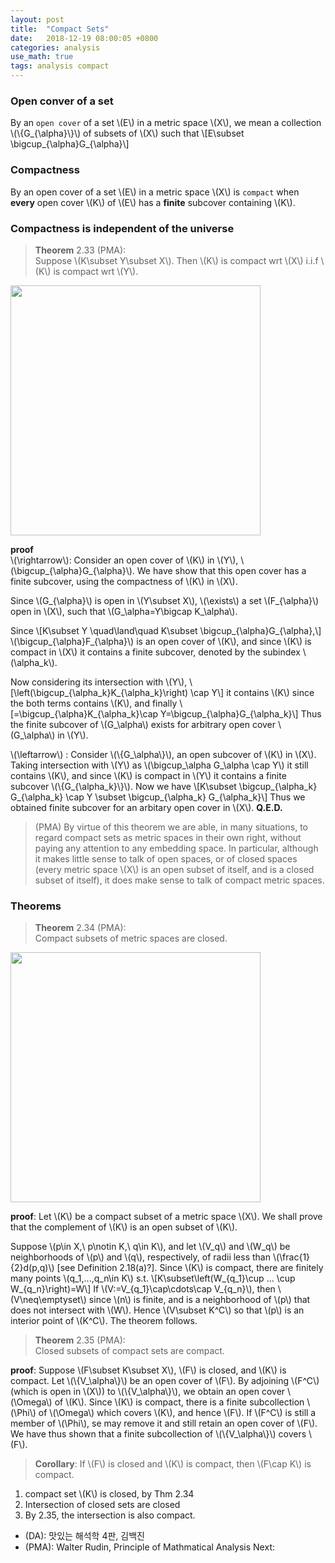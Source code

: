 ```yaml
---
layout: post
title:  "Compact Sets"
date:   2018-12-19 08:00:05 +0800
categories: analysis
use_math: true
tags: analysis compact
---
```



### Open conver of a set
By an `open cover` of a set \\(E\\) in a metric space \\(X\\), we mean a collection \\(\\{G\_\{\alpha\}\\}\\) of subsets of \\(X\\) such that
\\[E\subset \bigcup\_\{\alpha\}G\_\{\alpha\}\\]

### Compactness
By an open cover of a set \\(E\\) in a metric space \\(X\\) is `compact` when __every__ open cover \\(K\\) of \\(E\\) has a __finite__ subcover containing \\(K\\).


### Compactness is independent of the universe
> __Theorem__ 2.33 (PMA):  
Suppose \\(K\subset Y\subset X\\). Then \\(K\\) is compact wrt \\(X\\) i.i.f \\(K\\) is compact wrt \\(Y\\).

<img src="{{ site.url }}/images/analysis/2018-12-22/img1.png" class="center" style="width:400px"/>

__proof__  
\\(\rightarrow\\): Consider an open cover of \\(K\\) in \\(Y\\), \\(\bigcup\_\{\alpha\}G\_\{\alpha\}\\). We have show that this open cover has a finite subcover, using the compactness of \\(K\\) in \\(X\\). 

Since \\(G\_\{\alpha\}\\) is open in \\(Y\subset X\\), \\(\exists\\) a set \\(F\_\{\alpha\}\\) open in \\(X\\), such that \\(G\_\alpha=Y\bigcap K\_\alpha\\). 

Since
\\[K\subset Y \quad\land\quad K\subset \bigcup\_\{\alpha\}G\_\{\alpha\},\\]
\\(\bigcup\_\{\alpha\}F\_\{\alpha\}\\) is an open cover of \\(K\\), and since \\(K\\) is compact in \\(X\\) it contains a finite subcover, denoted by the subindex \\(\alpha\_k\\). 

Now considering its intersection with \\(Y\\),
\\[\left(\bigcup\_\{\alpha_k\}K\_\{\alpha_k\}\right) \cap Y\\]
it contains \\(K\\) since the both terms contains \\(K\\), and finally
\\[=\bigcup\_\{\alpha\}K\_\{\alpha_k\}\cap Y=\bigcup\_\{\alpha\}G\_\{\alpha\_k\}\\]
Thus the finite subcover of \\(G\_\alpha\\) exists for arbitrary open cover \\(G\_\alpha\\) in \\(Y\\).

\\(\leftarrow\\) : Consider \\(\\{G\_\alpha\\}\\), an open subcover of \\(K\\) in \\(X\\). Taking intersection with \\(Y\\) as \\(\bigcup\_\alpha G\_\alpha \cap Y\\) it still contains \\(K\\), and since \\(K\\) is compact in \\(Y\\) it contains a finite subcover \\(\\{G\_\{\alpha\_k\}\\}\\). Now we have
\\[K\subset \bigcup\_\{\alpha\_k\} G\_\{\alpha\_k\} \cap Y \subset \bigcup\_\{\alpha\_k\} G\_\{\alpha\_k\}\\]
Thus we obtained finite subcover for an arbitary open cover in \\(X\\). __Q.E.D.__

> (PMA) By virtue of this theorem we are able, in many situations, to regard compact sets as metric spaces in their own right, without paying any attention to any embedding space. In particular, although it makes little sense to talk of open spaces, or of closed spaces (every metric space \\(X\\) is an open subset of itself, and is a closed subset of itself), it does make sense to talk of compact metric spaces.


### Theorems

> __Theorem__ 2.34 (PMA):  
Compact subsets of metric spaces are closed.

<img src="{{ site.url }}/images/analysis/2018-12-22/img2.png" class="center" style="width:400px"/>

__proof__: Let \\(K\\) be a compact subset of a metric space \\(X\\). We shall prove that the complement of \\(K\\) is an open subset of \\(K\\). 

Suppose \\(p\in X,\\ p\notin K,\\ q\in K\\), and let \\(V\_q\\) and \\(W\_q\\) be neighborhoods of \\(p\\) and \\(q\\), respectively, of radii less than \\(\frac\{1\}\{2\}d(p,q)\\) [see Definition 2.18(a)?]. Since \\(K\\) is compact, there are finitely many points \\(q\_1,...,q\_n\in K\\) s.t.
\\[K\subset\left(W\_\{q\_1\}\cup ... \cup W\_\{q\_n\}\right)=W\\]
If \\(V:=V\_\{q\_1\}\cap\cdots\cap V\_\{q\_n\}\\), then \\(V\neq\emptyset\\) since \\(n\\) is finite, and is a neighborhood of \\(p\\) that does not intersect with \\(W\\). Hence \\(V\subset K^C\\) so that \\(p\\) is an interior point of \\(K^C\\). The theorem follows.

> __Theorem__ 2.35 (PMA):  
Closed subsets of compact sets are compact.

__proof__: Suppose \\(F\subset K\subset X\\), \\(F\\) is closed, and \\(K\\) is compact. Let \\(\\{V\_\alpha\\}\\) be an open cover of \\(F\\). By adjoining \\(F^C\\) (which is open in \\(X\\)) to \\(\\{V\_\alpha\\}\\), we obtain an open cover \\(\Omega\\) of \\(K\\). Since \\(K\\) is compact, there is a finite subcollection \\(\Phi\\) of \\(\Omega\\) which covers \\(K\\), and hence \\(F\\). If \\(F^C\\) is still a member of \\(\Phi\\), se may remove it and still retain an open cover of \\(F\\). We have thus shown that a finite subcollection of \\(\\{V\_\alpha\\}\\) covers \\(F\\).

> __Corollary__: If \\(F\\) is closed and \\(K\\) is compact, then \\(F\cap K\\) is compact.

1. compact set \\(K\\) is closed, by Thm 2.34
2. Intersection of closed sets are closed
3. By 2.35, the intersection is also compact.


* (DA): 맛있는 해석학 4판, 김백진
* (PMA): Walter Rudin, Principle of Mathmatical Analysis
Next:  

